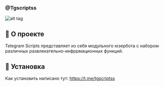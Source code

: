 ### @Tgscriptss
![alt tag](https://github.com/Pr0n1xGH/scr/blob/main/tgscriptss.jpg "Простой русскоговорящий userbot для Телеграма")

## 🍒 О проекте
Telegram Scripts представляет из себя модульного юзербота с набором различных развлекательно-инфррмационных функций.

## 📲 Установка
Как установить написано тут: https://t.me/tgscriptss
